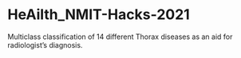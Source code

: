 # HeAilth_NMIT-Hacks-2021
Multiclass classification of 14 different Thorax diseases as an aid for radiologist’s diagnosis.

